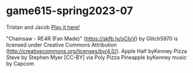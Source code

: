 # game615-spring2023-07
Tristan and Jacob
[Play it here!](https://tasallin.github.io/game615-spring2023-07/play)


"Chainsaw - RE4R (Fan Made)" (https://skfb.ly/oCIvV) by Glitch5970 is licensed under Creative Commons Attribution (http://creativecommons.org/licenses/by/4.0/). Apple Half byKenney Pizza Steve by Stephen Myer [CC-BY] via Poly Pizza Pineapple byKenney music by Capcom
